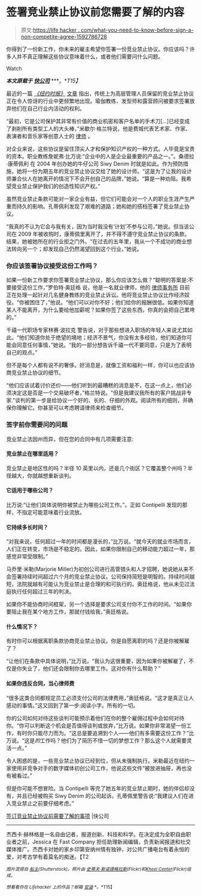 # 签署竞业禁止协议前您需要了解的内容

> 原文:[https://life hacker . com/what-you-need-to-know-before-sign-a-non-competite-agree-1592786728](https://lifehacker.com/what-you-need-to-know-before-signing-a-noncompete-agree-1592786728)

你得到了一份新工作，你未来的雇主希望你签署一份竞业禁止协议。你应该吗？许多人并不真正理解这些协议意味着什么，或者他们需要问什么问题。

Watch

***本文原载于*** [***快公司***](http://www.fastcompany.com/3031956/the-future-of-work/what-you-need-to-know-before-signing-a-noncompete-agreement) ***。**T15】*

最近的一篇 [*《纽约时报》*](http://www.nytimes.com/2014/06/09/business/noncompete-clauses-increasingly-pop-up-in-array-of-jobs.html?_r=0) [文章](http://www.nytimes.com/2014/06/09/business/noncompete-clauses-increasingly-pop-up-in-array-of-jobs.html?_r=0) 指出，传统上为高层管理人员保留的竞业禁止协议正在令人惊讶的行业中更频繁地出现。瑜伽教练、发型师和露营顾问被要求签署放弃他们在自己行业内活动的权利。

“最初，它是公司保护其非常有价值的商业机密和客户名单的手术刀[...]已经变成了剥削所有类型工人的大头棒，”米歇尔·格兰特说，他是费城代表艺术家、作家、表演者和音乐家等创意人士的 [律师](http://grantmyersllc.com/) 。

对企业来说，这些协议是留住顶尖人才和保护知识产权的一种方式。人毕竟是宝贵的资本。职业教练詹妮弗·比万说:“企业中的人是企业最重要的产品之一。”。桑德拉·康蒂佩利 在 2004 年创办她的牛仔公司 Siwy Denim 时就是如此。作为预防措施，她将一份为期五年的竞业禁止协议交给了她的设计师。“这是为了让我的设计师兼合伙人在她离开的情况下不会开创自己的品牌，”她说。“算是一种劝阻。我希望竞业禁止保护我们的创造性知识产权。”

虽然竞业禁止条款可能对一家企业有益，但它们可能会对一个人的职业生涯产生严重而持久的影响。孔蒂佩利发现了艰难的道路；她和她的搭档签署了竞业禁止协议。

“我真的不认为它会与我有关，因为当时我没有‘计划’不参与公司，”她说。但当该公司在 2009 年被收购时，康蒂佩里离开了，并不得不遵守竞业禁止协议的条款。结果，她被她所在的行业拒之门外。“在过去的五年里，我从一个不成功的商业想法转向另一个；却发现自己仍然渴望回到这个行业，”她说。

### 你应该签署协议接受这份工作吗？

如果一份新工作要求你签署竞业禁止协议，那么你应该怎么做？“聪明的答案是:不要接受这份工作，”罗伯特·奥廷格 说，他是一名就业律师，他的 [律师事务所](http://ottingerlaw.com/) 目前正在处理一起针对几名健身教练的竞业禁止诉讼。他将竞业禁止协议比作经济奴役。“你被困住了，”他说。“他们可以对你不好；他们给你的报酬很低。如果你知道某人不能离开，为什么要给他加薪呢？如果你签了这些东西，你真的会把自己累垮的。”

千禧一代职场专家林赛·波拉克 警告说，对于那些想进入职场的年轻人来说尤其如此。“他们知道你处于绝望的境地；经济不景气，你没有太多经验，他们知道你可能会同意任何事情，”她说。“我的一部分想告诉千禧一代不要同意，只是为了表明自己的观点。”

但不是每个人都有说不的奢侈。好消息是，就像工资和福利一样，你可以也应该协商竞业禁止协议的细节。

“他们应该试着讨价还价——他们听到的最糟糕的消息是不，在这一点上，他们必须决定这是否是一个交易破坏者，”格兰特说。"但是我建议我所有的客户挑战非专家."谈判的第一步是给协议一个好的、长的、仔细的外观。阅读所有的细则，并确保你理解它。你甚至可以考虑聘请律师来检查细节。

### 签字前你需要问的问题

竞业禁止法因州而异，但在您的合同中有几项需要注意:

#### 竞业禁止在哪里适用？

竞业禁止是地区性的吗？半径 10 英里以内，还是几个街区？它覆盖整个州吗？半径越大，你就越想重新谈判。

#### 它适用于哪些公司？

比万说:“让他们具体说明你被禁止为哪些公司工作。”。正如 Contipelli 发现的那样，不指定可能意味着行业流放。

#### 它持续多长时间？

“对我来说，任何超过一年的时间都是漫长的，”比万说。“就今天的就业市场而言，人们正在转变，市场是不稳定的。因此，如果你限制自己的移动能力超过一年，那感觉非常受限制。”

马乔里·米勒(Marjorie Miller)为初创公司进行高管猎头和人才招聘，她说她从来不会签署持续时间超过六个月的竞业禁止协议。公司保持简短是明智的。持续时间越短，法院就越有可能认为竞业禁止是合理的和可执行的。奥廷格说，他从未见过法庭执行任何超过三年的判决。

如果你不能协商时间框架，另一个选择是要求公司支付你不工作的时间。“如果你要阻止我在某个地方工作，那就付钱给我，”奥廷格说。

#### 什么情况下？

有时你可以根据离职条款协商竞业禁止协议。你是自愿离职的吗？还是你被解雇了？

“让他们在条款中具体说明，”比万说。“我认为这很重要，因为如果你被解雇了，不仅是你失业了，他们还会限制你去哪里工作。这对你有什么帮助？”

#### 如果你违反合同，当心律师费

“很多这类合同都规定员工必须支付公司的法律费用，”奥廷格说。“这才是真正让人感动的事情。”这又回到了第一步:阅读小字。所有的一切。

你的公司如何对待这些谈判可能预示着他们在你的整个雇佣过程中会如何对待你。“你可以判断这个机会是否值得谈判或放弃，”比万说。如果你非常渴望一份工作，有时你只能尽力而为。“这总是要追溯到个人——他们有多需要这份工作？”比万说。“这是*的*工作吗？他们为了简历不惜一切的梦想工作？那么这个人就需要灵活一点。”

令人困惑的是，一些竞业禁止协议已经到位，但从未强制执行。米勒最近在纽约一家使用非竞争对手的数字媒体初创公司工作，他说这些文件“被放进抽屉，再也没有被看过。”

但是你可能不想冒险。当 Contipelli 等完了她五年的竞业禁止期时，她的伴侣却没有，并且已经被购买 Siwy Denim 的公司起诉。孔蒂佩里警告说:“我建议人们在进入竞业禁止之前要仔细考虑。”

[签订竞业禁止协议前需要了解的事项](http://www.fastcompany.com/3031956/the-future-of-work/what-you-need-to-know-before-signing-a-noncompete-agreement) |快公司

* * *

杰西卡·赫林格是一名自由记者，报道创新、科技和科学。在决定成为全职自由职业者之前，Jessica 在 Fast Company 担任助理新闻编辑，负责新闻报道和社交媒体推广。杰西卡对她的家乡印第安纳州情有独钟，对公共广播电台有着永恒的爱，对考古学有着莫名的痴迷。【T2

<small>*图片混搭自*</small> [<small>*船主*</small>](http://www.shutterstock.com/pic.mhtml?id=21968413&src=id)<small>*(Shutterstock)。照片由*</small> [<small>*史蒂夫·斯诺德格拉斯*</small>](https://www.flickr.com/photos/stevensnodgrass/5480863464)<small>*(Flickr)和*</small>[<small>*Kheel Center*</small>](https://www.flickr.com/photos/kheelcenter/5279243251)<small>*(Flickr)组成。*</small>

<small>*想看看你在 Lifehacker 上的作品？邮箱*</small> [<small>*安迪*</small>](mailto:andy@lifehacker.com) <small>*。*T15】</small>
